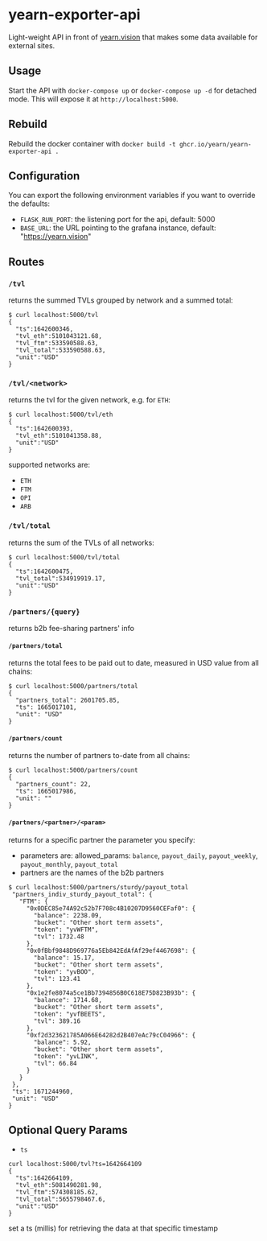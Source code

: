 # yearn-exporter-api
Light-weight API in front of [yearn.vision](https://yearn.vision) that makes some data available for external sites.

## Usage
Start the API with `docker-compose up` or `docker-compose up -d` for detached mode. This will expose it at `http://localhost:5000`.

## Rebuild
Rebuild the docker container with `docker build -t ghcr.io/yearn/yearn-exporter-api .`

## Configuration
You can export the following environment variables if you want to override the defaults:
- `FLASK_RUN_PORT`: the listening port for the api, default: 5000
- `BASE_URL`: the URL pointing to the grafana instance, default: "https://yearn.vision"

## Routes

### `/tvl`
returns the summed TVLs grouped by network and a summed total:
```
$ curl localhost:5000/tvl
{
  "ts":1642600346,
  "tvl_eth":5101043121.68,
  "tvl_ftm":533590588.63,
  "tvl_total":533590588.63,
  "unit":"USD"
}
```

### `/tvl/<network>`
returns the tvl for the given network, e.g. for `ETH`:
```
$ curl localhost:5000/tvl/eth
{
  "ts":1642600393,
  "tvl_eth":5101041358.88,
  "unit":"USD"
}
```
supported networks are:
- `ETH`
- `FTM`
- `OPI`
- `ARB`

### `/tvl/total`
returns the sum of the TVLs of all networks:
```
$ curl localhost:5000/tvl/total
{
  "ts":1642600475,
  "tvl_total":534919919.17,
  "unit":"USD"
}
```
### `/partners/{query}`
returns b2b fee-sharing partners' info

#### `/partners/total`
returns the total fees to be paid out to date, measured in USD value from all chains:
```
$ curl localhost:5000/partners/total
{
  "partners_total": 2601705.85,
  "ts": 1665017101,
  "unit": "USD"
}
```
#### `/partners/count`
returns the number of partners to-date from all chains:
```
$ curl localhost:5000/partners/count
{
  "partners_count": 22,
  "ts": 1665017986,
  "unit": ""
}
```
#### `/partners/<partner>/<param>`
returns for a specific partner the parameter you specify:
  - parameters are: allowed_params: `balance`, `payout_daily`, `payout_weekly`, `payout_monthly`, `payout_total`
  - partners are the names of the b2b partners
 
 ```
 $ curl localhost:5000/partners/sturdy/payout_total
  "partners_indiv_sturdy_payout_total": {
    "FTM": {
      "0x0DEC85e74A92c52b7F708c4B10207D9560CEFaf0": {
        "balance": 2238.09,
        "bucket": "Other short term assets",
        "token": "yvWFTM",
        "tvl": 1732.48
      },
      "0x0fBbf9848D969776a5Eb842EdAfAf29ef4467698": {
        "balance": 15.17,
        "bucket": "Other short term assets",
        "token": "yvBOO",
        "tvl": 123.41
      },
      "0x1e2fe8074a5ce1Bb7394856B0C618E75D823B93b": {
        "balance": 1714.68,
        "bucket": "Other short term assets",
        "token": "yvfBEETS",
        "tvl": 389.16
      },
      "0xf2d323621785A066E64282d2B407eAc79cC04966": {
        "balance": 5.92,
        "bucket": "Other short term assets",
        "token": "yvLINK",
        "tvl": 66.84
      }
    }
  },
  "ts": 1671244960,
  "unit": "USD"
}
```
 

## Optional Query Params
- `ts`
```
curl localhost:5000/tvl?ts=1642664109
{
  "ts":1642664109,
  "tvl_eth":5081490281.98,
  "tvl_ftm":574308185.62,
  "tvl_total":5655798467.6,
  "unit":"USD"
}
```
set a ts (millis) for retrieving the data at that specific timestamp
